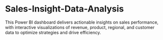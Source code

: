 # Sales-Insight-Data-Analysis
This Power BI dashboard delivers actionable insights on sales performance, with interactive visualizations of revenue, product, regional, and customer data to optimize strategies and drive efficiency.
